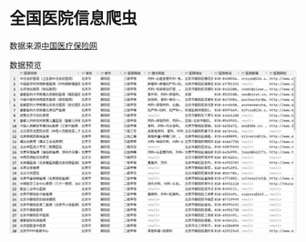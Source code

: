 # 全国医院信息爬虫

数据来源[中国医疗保险网](https://www.zgylbx.com/index.php?m=content&c=index&a=lists&catid=106)

数据预览
![](preview.png)